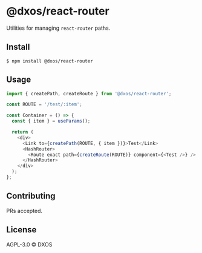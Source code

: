 # @dxos/react-router

Utilities for managing `react-router` paths.

## Install

```
$ npm install @dxos/react-router
```

## Usage

```javascript
import { createPath, createRoute } from '@dxos/react-router';

const ROUTE = '/test/:item';

const Container = () => {
  const { item } = useParams();

  return (
    <div>
      <Link to={createPath(ROUTE, { item })}>Test</Link>
      <HashRouter>
        <Route exact path={createRoute(ROUTE)} component={<Test />} />
      </HashRouter>
    </div>
  );
};
```

## Contributing

PRs accepted.

## License

AGPL-3.0 © DXOS
